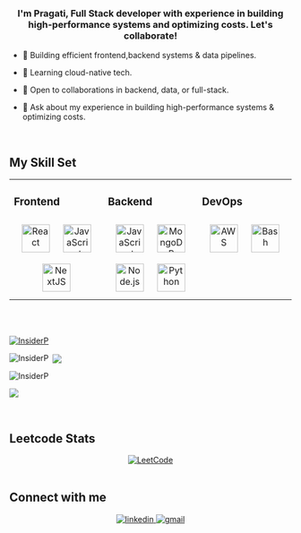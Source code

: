 ### <div align="center">I'm Pragati, Full Stack developer with experience in building high-performance systems and optimizing costs. Let's collaborate!</div>  
  

- 🔭 Building efficient frontend,backend systems & data pipelines.  
  

- 🌱 Learning cloud-native tech.  
  

- 👯 Open to collaborations in backend, data, or full-stack.  
  

- 💬 Ask about my experience in building high-performance systems & optimizing costs.  
  

<br/>  


## My Skill Set  
<table><tr><td valign="top" width="33%">



### Frontend  
<div align="center">  
<a href="https://reactjs.org/" target="_blank"><img style="margin: 10px" src="https://profilinator.rishav.dev/skills-assets/react-original-wordmark.svg" alt="React" height="50" /></a>  
<a href="https://www.javascript.com/" target="_blank"><img style="margin: 10px" src="https://profilinator.rishav.dev/skills-assets/javascript-original.svg" alt="JavaScript" height="50" /></a>  
<a href="https://nextjs.org/" target="_blank"><img style="margin: 10px" src="https://profilinator.rishav.dev/skills-assets/nextjs.png" alt="NextJS" height="50" /></a>  
</div>

</td><td valign="top" width="33%">



### Backend  
<div align="center">  
<a href="https://www.javascript.com/" target="_blank"><img style="margin: 10px" src="https://profilinator.rishav.dev/skills-assets/javascript-original.svg" alt="JavaScript" height="50" /></a>  
<!-- <a href="https://www.typescriptlang.org/" target="_blank"><img style="margin: 10px" src="https://profilinator.rishav.dev/skills-assets/typescript-original.svg" alt="TypeScript" height="50" /></a>   -->
<a href="https://www.mongodb.com/" target="_blank"><img style="margin: 10px" src="https://profilinator.rishav.dev/skills-assets/mongodb-original-wordmark.svg" alt="MongoDB" height="50" /></a>  
<a href="https://nodejs.org/" target="_blank"><img style="margin: 10px" src="https://profilinator.rishav.dev/skills-assets/nodejs-original-wordmark.svg" alt="Node.js" height="50" /></a>  
<a href="https://www.python.org/" target="_blank"><img style="margin: 10px" src="https://profilinator.rishav.dev/skills-assets/python-original.svg" alt="Python" height="50" /></a>  
<!-- <a href="https://www.mysql.com/" target="_blank"><img style="margin: 10px" src="https://profilinator.rishav.dev/skills-assets/mysql-original-wordmark.svg" alt="MySQL" height="50" /></a>   -->
</div>

</td><td valign="top" width="33%">



### DevOps  
<div align="center">  
<a href="https://aws.amazon.com/" target="_blank"><img style="margin: 10px" src="https://profilinator.rishav.dev/skills-assets/amazonwebservices-original-wordmark.svg" alt="AWS" height="50" /></a>  
<!-- <a href="https://cloud.google.com/" target="_blank"><img style="margin: 10px" src="https://profilinator.rishav.dev/skills-assets/google_cloud-icon.svg" alt="GCP" height="50" /></a>   -->
<!-- <a href="https://www.linux.org/" target="_blank"><img style="margin: 10px" src="https://profilinator.rishav.dev/skills-assets/linux-original.svg" alt="Linux" height="50" /></a>   -->
<a href="https://www.gnu.org/software/bash/" target="_blank"><img style="margin: 10px" src="https://profilinator.rishav.dev/skills-assets/gnu_bash-icon.svg" alt="Bash" height="50" /></a>  
</div>

</td></tr></table>  

<br/>  
<br/>  
<p align="left"> <a href="https://github.com/ryo-ma/github-profile-trophy"><img src="https://github-profile-trophy.vercel.app/?username=InsiderP" alt="InsiderP" /></a> </p>

<p><img align="left" src="https://github-readme-stats.vercel.app/api/top-langs?username=InsiderP&show_icons=truecount_private=true&locale=en&layout=compact" alt="InsiderP" /></p>

<p>&nbsp;<img src="https://github-readme-stats.vercel.app/api?username=InsiderP&show_icons=true&count_private=true&hide_border=true" align="center" /></p>

<p align="left"><img align="center" src="https://github-readme-streak-stats.herokuapp.com/?user=InsiderP&" alt="InsiderP" /></p>

<p align="left">
<a href="https://github.com/InsiderP"><span>
<img align="center" src="https://github-profile-summary-cards.vercel.app/api/cards/profile-details?username=InsiderP&theme=dracula" />
</span></a> </p>
<br/>

## Leetcode Stats  
<div align="center">
  <a href="https://leetcode.com/u/user9776Q/"><img src="https://img.shields.io/badge/LeetCode-000000?style=for-the-badge&logo=LeetCode&logoColor=#d16c06" alt="LeetCode"/></a>
</div>  
<br/>  


## Connect with me  
<div align="center">
<a href="https://www.linkedin.com/in/pragati-singh-98923022a/" target="_blank">
<img src="https://img.shields.io/badge/linkedin-%231E77B5.svg?&style=for-the-badge&logo=linkedin&logoColor=white" alt=linkedin style="margin-bottom: 5px;" />
</a>
<a href="mailto:impragati995@gmail.com" target="_blank">
<img src="https://img.shields.io/badge/Gmail-D14836?style=for-the-badge&logo=gmail&logoColor=white" alt=gmail style="margin-bottom: 5px;" />
</a>  
</div>  


<br/>  
<br/>
